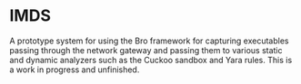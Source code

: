 # IMDS
A prototype system for using the Bro framework for capturing executables passing through the network gateway and passing them to various static and dynamic analyzers such as the Cuckoo sandbox and Yara rules. This is a work in progress and unfinished.
